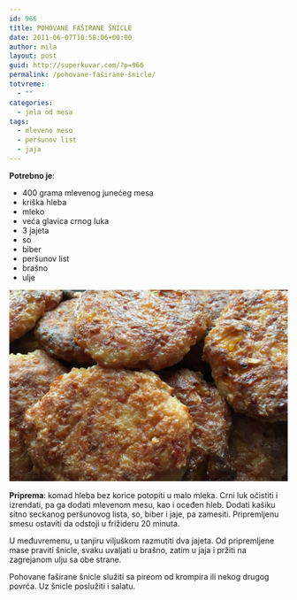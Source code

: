 ```yaml
---
id: 966
title: POHOVANE FAŠIRANE ŠNICLE
date: 2011-06-07T10:58:06+00:00
author: mila
layout: post
guid: http://superkuvar.com/?p=966
permalink: /pohovane-faširane-šnicle/
totvreme:
  - ""
categories:
  - jela od mesa
tags:
  - mleveno meso
  - peršunov list
  - jaja
---
```

**Potrebno je**:

  * 400 grama mlevenog junećeg mesa
  * kriška hleba
  * mleko
  * veća glavica crnog luka
  * 3 jajeta
  * so
  * biber
  * peršunov list
  * brašno
  * ulje

![Pohovane faširane šnicle](/wp-content/uploads/2011/06/pohovane_snicle.jpg)

**Priprema**: komad hleba bez korice potopiti u malo mleka. Crni luk očistiti i izrendati, pa ga dodati mlevenom mesu, kao i oceđen hleb. Dodati kašiku sitno seckanog peršunovog lista, so, biber i jaje, pa zamesiti. Pripremljenu smesu ostaviti da odstoji u frižideru 20 minuta.

U međuvremenu, u tanjiru viljuškom razmutiti dva jajeta. Od pripremljene mase praviti šnicle, svaku uvaljati u brašno, zatim u jaja i pržiti na zagrejanom ulju sa obe strane.

Pohovane faširane šnicle služiti sa pireom od krompira ili nekog drugog povrća. Uz šnicle poslužiti i salatu.